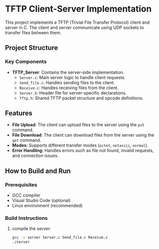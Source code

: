 # TFTP Client-Server Implementation

This project implements a TFTP (Trivial File Transfer Protocol) client and server in C. The client and server communicate using UDP sockets to transfer files between them.

## Project Structure

### Key Components

- **TFTP_Server**: Contains the server-side implementation.
  - `Server.c`: Main server logic to handle client requests.
  - `Send_file.c`: Handles sending files to the client.
  - `Receive.c`: Handles receiving files from the client.
  - `Server.h`: Header file for server-specific declarations.
  - `Tftp.h`: Shared TFTP packet structure and opcode definitions.
## Features

- **File Upload**: The client can upload files to the server using the `put` command.
- **File Download**: The client can download files from the server using the `get` command.
- **Modes**: Supports different transfer modes (`octet`, `netascii`, `normal`).
- **Error Handling**: Handles errors such as file not found, invalid requests, and connection issues.

## How to Build and Run

### Prerequisites

- GCC compiler
- Visual Studio Code (optional)
- Linux environment (recommended)

### Build Instructions

1. compile the server:
   ```sh
   gcc -o server Server.c Send_file.c Receive.c
   ./server
   
